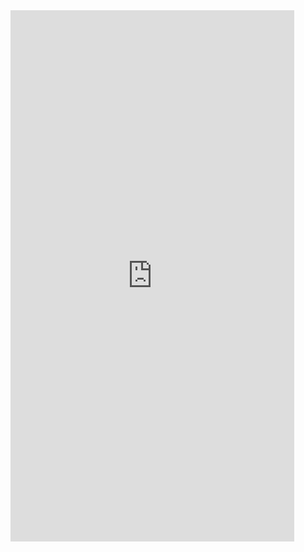 <iframe  
height=850
width=90%
src="https://ks.wjx.top/vm/eCUwdEj.aspx"  
frameborder=0  
allowfullscreen>
</iframe>